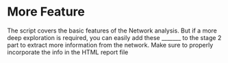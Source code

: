 # More Feature
The script covers the basic features of the Network analysis. But if a more deep exploration is required, you can easily add these _______ to the stage 2 part to extract more information from the network. Make sure to properly incorporate the info in the HTML report file
